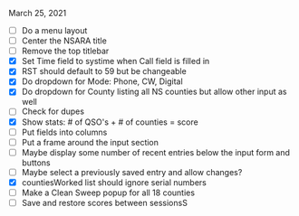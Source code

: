 March 25, 2021
* [ ] Do a menu layout
* [ ] Center the NSARA title
* [ ] Remove the top titlebar
* [x] Set Time field to systime when Call field is filled in
* [x] RST should default to 59 but be changeable
* [x] Do dropdown for Mode: Phone, CW, Digital
* [x] Do dropdown for County listing all NS counties but allow other input as well
* [ ] Check for dupes
* [x] Show stats: # of QSO's + # of counties = score
* [ ] Put fields into columns
* [ ] Put a frame around the input section
* [ ] Maybe display some number of recent entries below the input form and buttons
* [ ] Maybe select a previously saved entry and allow changes?
* [x] countiesWorked list should ignore serial numbers
* [ ] Make a Clean Sweep popup for all 18 counties
* [ ] Save and restore scores between sessionsS
